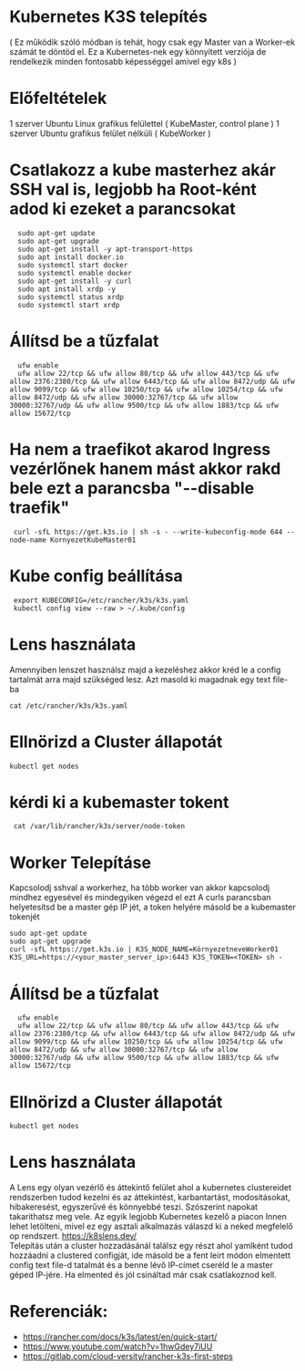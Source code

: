# Kubernetes K3S telepítés

( Ez működik szóló módban is tehát, hogy csak egy Master van a Worker-ek számát te döntöd el. Ez a Kubernetes-nek egy könnyített verziója de rendelkezik minden fontosabb képességgel amivel egy k8s )

# Előfeltételek

1 szerver Ubuntu Linux grafikus felülettel ( KubeMaster, control plane )
1 szerver Ubuntu grafikus felület nélküli ( KubeWorker )

# Csatlakozz a kube masterhez akár SSH val is, legjobb ha Root-ként adod ki ezeket a parancsokat

      sudo apt-get update 
      sudo apt-get upgrade
      sudo apt-get install -y apt-transport-https
      sudo apt install docker.io
      sudo systemctl start docker
      sudo systemctl enable docker
      sudo apt-get install -y curl
      sudo apt install xrdp -y
      sudo systemctl status xrdp
      sudo systemctl start xrdp
      
  
# Állítsd be a tűzfalat

      ufw enable
      ufw allow 22/tcp && ufw allow 80/tcp && ufw allow 443/tcp && ufw allow 2376:2380/tcp && ufw allow 6443/tcp && ufw allow 8472/udp && ufw allow 9099/tcp && ufw allow 10250/tcp && ufw allow 10254/tcp && ufw allow 8472/udp && ufw allow 30000:32767/tcp && ufw allow 30000:32767/udp && ufw allow 9500/tcp && ufw allow 1883/tcp && ufw allow 15672/tcp
      
      

# Ha nem a traefikot akarod Ingress vezérlőnek hanem mást akkor rakd bele ezt a parancsba "--disable traefik"

     curl -sfL https://get.k3s.io | sh -s - --write-kubeconfig-mode 644 --node-name KornyezetKubeMaster01
     
# Kube config beállítása
 
     export KUBECONFIG=/etc/rancher/k3s/k3s.yaml
     kubectl config view --raw > ~/.kube/config
   
# Lens használata
 Amennyiben lenszet használsz majd a kezeléshez akkor kréd le a config tartalmát arra majd szükséged lesz. Azt masold ki magadnak egy text file-ba
 
    cat /etc/rancher/k3s/k3s.yaml
    
# Ellnörizd a Cluster állapotát

    kubectl get nodes
   
# kérdi ki a kubemaster tokent

     cat /var/lib/rancher/k3s/server/node-token
     
#  Worker Telepításe
 Kapcsolodj sshval a workerhez, ha több worker van akkor kapcsolodj mindhez egyesével és mindegyiken végezd el ezt
 A curls parancsban helyetesítsd be a master gép IP jét, a token helyére másold be a kubemaster tokenjét
 
    sudo apt-get update 
    sudo apt-get upgrade
    curl -sfL https://get.k3s.io | K3S_NODE_NAME=KörnyezetneveWorker01 K3S_URL=https://<your_master_server_ip>:6443 K3S_TOKEN=<TOKEN> sh - 
 
# Állítsd be a tűzfalat

      ufw enable
      ufw allow 22/tcp && ufw allow 80/tcp && ufw allow 443/tcp && ufw allow 2376:2380/tcp && ufw allow 6443/tcp && ufw allow 8472/udp && ufw allow 9099/tcp && ufw allow 10250/tcp && ufw allow 10254/tcp && ufw allow 8472/udp && ufw allow 30000:32767/tcp && ufw allow 30000:32767/udp && ufw allow 9500/tcp && ufw allow 1883/tcp && ufw allow 15672/tcp

# Ellnörizd a Cluster állapotát

    kubectl get nodes
    
# Lens használata
 A Lens egy olyan vezérlő és áttekintő felület ahol a kubernetes clustereidet rendszerben tudod kezelni és az áttekintést, karbantartást, modosításokat, hibakeresést, egyszerűvé és könnyebbé teszi. Szószerint napokat takarithatsz meg vele. Az egyik legjobb Kubernetes kezelő a piacon 
Innen lehet letölteni, mivel ez egy asztali alkalmazás válaszd ki a neked megfelelő op rendszert. https://k8slens.dev/  
Telepítás után a cluster hozzadásánál találsz egy részt ahol yamlként tudod hozzáadni a clustered configját, ide másold be a fent leírt módon elmentett config text file-d tatalmát és a benne lévő IP-címet cseréld le a master géped IP-jére. Ha elmented és jól csináltad már csak csatlakoznod kell.
      


# Referenciák:
 
- https://rancher.com/docs/k3s/latest/en/quick-start/
- https://www.youtube.com/watch?v=1hwGdey7iUU
- https://gitlab.com/cloud-versity/rancher-k3s-first-steps

